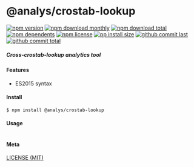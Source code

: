 # @analys/crostab-lookup

[![npm version][badge-npm-version]][url-npm]
[![npm download monthly][badge-npm-download-monthly]][url-npm]
[![npm download total][badge-npm-download-total]][url-npm]
[![npm dependents][badge-npm-dependents]][url-github]
[![npm license][badge-npm-license]][url-npm]
[![pp install size][badge-pp-install-size]][url-pp]
[![github commit last][badge-github-last-commit]][url-github]
[![github commit total][badge-github-commit-count]][url-github]

[//]: <> (Shields)
[badge-npm-version]: https://flat.badgen.net/npm/cell/@analys/crostab-lookup
[badge-npm-download-monthly]: https://flat.badgen.net/npm/dm/@analys/crostab-lookup
[badge-npm-download-total]:https://flat.badgen.net/npm/dt/@analys/crostab-lookup
[badge-npm-dependents]: https://flat.badgen.net/npm/dependents/@analys/crostab-lookup
[badge-npm-license]: https://flat.badgen.net/npm/license/@analys/crostab-lookup
[badge-pp-install-size]: https://flat.badgen.net/packagephobia/install/@analys/crostab-lookup
[badge-github-last-commit]: https://flat.badgen.net/github/last-commit/hoyeungw/analys
[badge-github-commit-count]: https://flat.badgen.net/github/commits/hoyeungw/analys

[//]: <> (Link)
[url-npm]: https://npmjs.org/package/@analys/crostab-lookup
[url-pp]: https://packagephobia.now.sh/result?p=@analys/crostab-lookup
[url-github]: https://github.com/hoyeungw/analys

##### Cross-crostab-lookup analytics tool

#### Features

- ES2015 syntax

#### Install
```console
$ npm install @analys/crostab-lookup
```

#### Usage
```js
```

#### Meta
[LICENSE (MIT)](/LICENSE)
